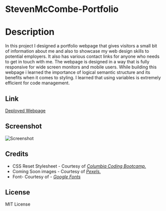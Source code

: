 # StevenMcCombe-Portfolio

# Description
In this project I designed a portfolio webpage that gives visitors a small bit of information about me and also to showcase my web design skills to potential employers. It also has various contact links for anyone who needs to get in touch with me. The webpage is designed in a way that is fully responsive for wide screen monitors and mobile users. While building this webpage i learned the importance of logical semantic structure and its benefits when it comes to styling. I learned that using variables is extremely efficient for code management. 

## Link

[Deployed Webpage](https://steven-mccombe.github.io/StevenMcCombe-Portfolio/)

## Screenshot

![Screenshot](./assets/images/ "Application Screenshot")

## Credits

- CSS Reset Stylesheet - Courtesy of *[Columbia Coding Bootcamp.](https://bootcamp.cvn.columbia.edu/coding/)*
- Coming Soon images - Courtesy of *[Pexels.](https://www.pexels.com)*
- Font- Courtesy of - *[Google Fonts](https://fonts.googleapis.com/css?family=Montserrat )*

## License

MIT License
